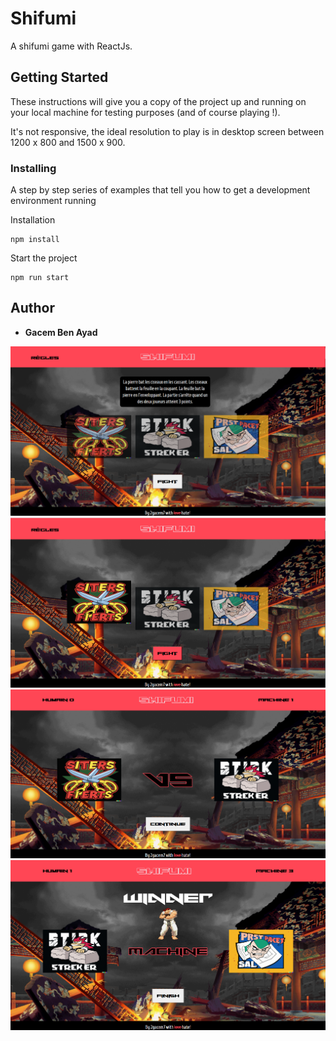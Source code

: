 # Shifumi

A shifumi game with ReactJs.

## Getting Started

These instructions will give you a copy of the project up and running on
your local machine for testing purposes (and of course playing !). 

It's not responsive, the ideal resolution to play is in desktop screen between 1200 x 800 and 1500 x 900. 


### Installing

A step by step series of examples that tell you how to get a development
environment running

Installation

    npm install

Start the project

    npm run start

## Author

  - **Gacem Ben Ayad**
    
<img src="Home.png" width="800"/>
<img src="Selection.png" width="800"/>
<img src="Combat.png" width="800"/>
<img src="Fini.png" width="800"/>
